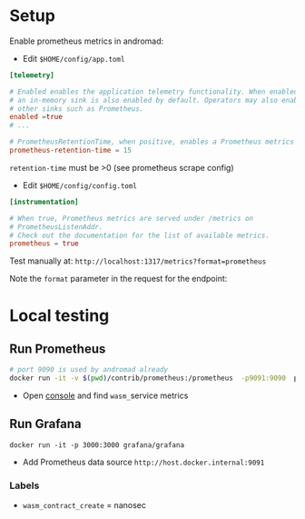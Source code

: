 # Setup
Enable prometheus metrics in andromad:

* Edit `$HOME/config/app.toml`
```toml
[telemetry]

# Enabled enables the application telemetry functionality. When enabled,
# an in-memory sink is also enabled by default. Operators may also enabled
# other sinks such as Prometheus.
enabled =true
# ...

# PrometheusRetentionTime, when positive, enables a Prometheus metrics sink.
prometheus-retention-time = 15
```

`retention-time` must be >0 (see prometheus scrape config)


* Edit `$HOME/config/config.toml`
```toml
[instrumentation]

# When true, Prometheus metrics are served under /metrics on
# PrometheusListenAddr.
# Check out the documentation for the list of available metrics.
prometheus = true
```

Test manually at:
`http://localhost:1317/metrics?format=prometheus`

Note the `format` parameter in the request for the endpoint:


# Local testing
## Run Prometheus
```sh
# port 9090 is used by andromad already
docker run -it -v $(pwd)/contrib/prometheus:/prometheus  -p9091:9090  prom/prometheus --config.file=/prometheus/prometheus.yaml
```
* Open [console](http://localhost:9091) and find `wasm_`service metrics

## Run Grafana

```shell
docker run -it -p 3000:3000 grafana/grafana
```
* Add Prometheus data source
`http://host.docker.internal:9091`
### Labels
* `wasm_contract_create` = nanosec